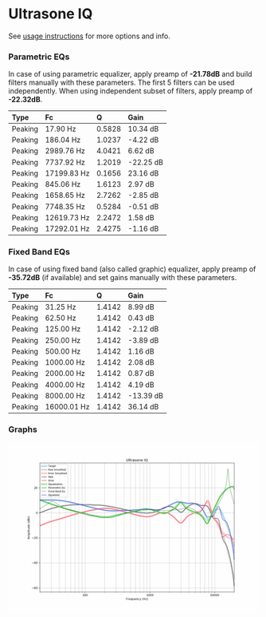 # Ultrasone IQ
See [usage instructions](https://github.com/jaakkopasanen/AutoEq#usage) for more options and info.

### Parametric EQs
In case of using parametric equalizer, apply preamp of **-21.78dB** and build filters manually
with these parameters. The first 5 filters can be used independently.
When using independent subset of filters, apply preamp of **-22.32dB**.

| Type    | Fc          |      Q | Gain      |
|:--------|:------------|:-------|:----------|
| Peaking | 17.90 Hz    | 0.5828 | 10.34 dB  |
| Peaking | 186.04 Hz   | 1.0237 | -4.22 dB  |
| Peaking | 2989.76 Hz  | 4.0421 | 6.62 dB   |
| Peaking | 7737.92 Hz  | 1.2019 | -22.25 dB |
| Peaking | 17199.83 Hz | 0.1656 | 23.16 dB  |
| Peaking | 845.06 Hz   | 1.6123 | 2.97 dB   |
| Peaking | 1658.65 Hz  | 2.7262 | -2.85 dB  |
| Peaking | 7748.35 Hz  | 0.5284 | -0.51 dB  |
| Peaking | 12619.73 Hz | 2.2472 | 1.58 dB   |
| Peaking | 17292.01 Hz | 2.4275 | -1.16 dB  |

### Fixed Band EQs
In case of using fixed band (also called graphic) equalizer, apply preamp of **-35.72dB**
(if available) and set gains manually with these parameters.

| Type    | Fc          |      Q | Gain      |
|:--------|:------------|:-------|:----------|
| Peaking | 31.25 Hz    | 1.4142 | 8.99 dB   |
| Peaking | 62.50 Hz    | 1.4142 | 0.43 dB   |
| Peaking | 125.00 Hz   | 1.4142 | -2.12 dB  |
| Peaking | 250.00 Hz   | 1.4142 | -3.89 dB  |
| Peaking | 500.00 Hz   | 1.4142 | 1.16 dB   |
| Peaking | 1000.00 Hz  | 1.4142 | 2.08 dB   |
| Peaking | 2000.00 Hz  | 1.4142 | 0.87 dB   |
| Peaking | 4000.00 Hz  | 1.4142 | 4.19 dB   |
| Peaking | 8000.00 Hz  | 1.4142 | -13.39 dB |
| Peaking | 16000.01 Hz | 1.4142 | 36.14 dB  |

### Graphs
![](./Ultrasone%20IQ.png)